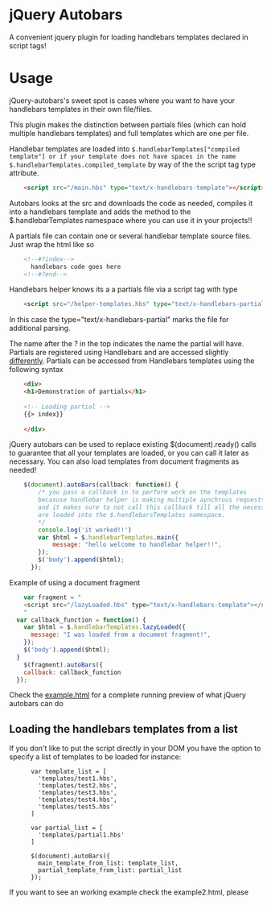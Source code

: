 jQuery Autobars
================

A convenient jquery plugin for loading handlebars templates declared in script tags!

Usage
================

jQuery-autobars's sweet spot is cases where you want to have your
handlebars templates in their own file/files.

This plugin makes the distinction between partials files (which
can hold multiple handlebars templates) and full templates which are one
per file.

Handlebar templates are loaded into `$.handlebarTemplates["compiled template"] or if your template does not have spaces in the name $.handlebarTemplates.compiled_template`
by way of the the script tag type attribute.

```html
	<script src="/main.hbs" type="text/x-handlebars-template"></script>
```
Autobars looks at the src and downloads the code as needed, compiles it into
a handlebars template and adds the method to the $.handlebarTemplates namespace where you can use it in your projects!!


A partials file can contain one or several handlebar template source files. Just wrap the html like so
```html
	<!--#?index-->
	  handlebars code goes here
	<!--#?end-->
```
Handlebars helper knows its a a partials file via a script tag with type

```html
	<script src="/helper-templates.hbs" type="text/x-handlebars-partial"></script>
```
In this case the type="text/x-handlebars-partial" marks the file for additional parsing.

The name after the ? in the top indicates the name the partial will have. Partials are registered using
Handlebars and are accessed slightly [differently](https://github.com/wycats/handlebars.js/#partials).
Partials can be accessed from Handlebars templates using the following syntax

```html
	<div>
	<h1>Demonstration of partials</h1>
	
	<!-- Loading partial -->
	{{> index}}
	
	</div>

```

jQuery autobars can be used to replace existing $(document).ready() calls to guarantee that all your templates are loaded, or you can call it later as necessary. You can also load templates from document fragments as needed!
```javascript
	$(document).autoBars(callback: function() {
		/* you pass a callback in to perform work on the templates
		becasuse handlebar helper is making multiple aynchrous requests
		and it makes sure to not call this callback till all the necessary files
		are loaded into the $.handlebarsTemplates namespace.
		*/
        console.log('it worked!!')
        var $html = $.handlebarTemplates.main({
            message: "hello welcome to handlebar helper!!",
        });
        $('body').append($html);
      });
```

Example of using a document fragment
```javascript
	var fragment = "
	<script src="/lazyLoaded.hbs" type="text/x-handlebars-template"></script>
	"
  var callback_function = function() {
    var $html = $.handlebarTemplates.lazyLoaded({
      message: "I was loaded from a document fragment!",
    });
    $('body').append($html);
  }
	$(fragment).autoBars({
    callback: callback_function
  });
```

Check the [example.html](example.html) for a complete running preview of what jQuery autobars can do


## Loading the handlebars templates from a list
If you don't like to put the script directly in your DOM you have the
option to specify a list of templates to be loaded for instance:

```
      var template_list = [
        'templates/test1.hbs',
        'templates/test2.hbs',
        'templates/test3.hbs',
        'templates/test4.hbs',
        'templates/test5.hbs'
      ]

      var partial_list = [
        'templates/partial1.hbs'
      ]

      $(document).autoBars({
        main_template_from_list: template_list,
        partial_template_from_list: partial_list
      });

```

If you want to see an working example check the example2.html, please

